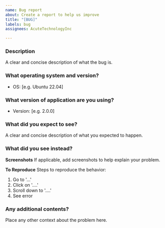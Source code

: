 ```yaml
---
name: Bug report
about: Create a report to help us improve
title: "[BUG]"
labels: bug
assignees: AcuteTechnologyInc

---
```


### Description
A clear and concise description of what the bug is.

### What operating system and version?
 - OS: [e.g. Ubuntu 22.04]

### What version of application  are you using?
 - Version: [e.g. 2.0.0]

### What did you expect to see?
A clear and concise description of what you expected to happen.

### What did you see instead?
**Screenshots**
If applicable, add screenshots to help explain your problem.

**To Reproduce**
Steps to reproduce the behavior:
1. Go to '...'
2. Click on '....'
3. Scroll down to '....'
4. See error

### Any additional contents?
Place any other context about the problem here.
